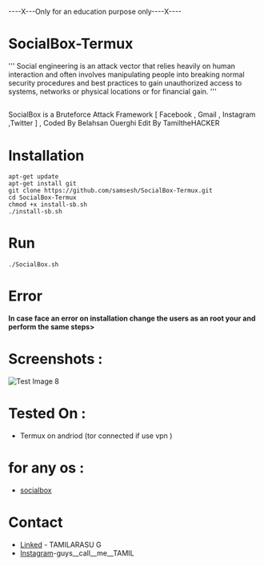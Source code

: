 ----X---Only for an education purpose only----X----
# SocialBox-Termux
''' Social engineering is an attack vector that relies heavily on human interaction and often involves manipulating people into breaking normal security procedures and best practices to gain unauthorized access to systems, networks or physical locations or for financial gain. '''
##
SocialBox is a Bruteforce Attack Framework [ Facebook , Gmail , Instagram ,Twitter ] , Coded By Belahsan Ouerghi Edit By TamiltheHACKER
# Installation
```
apt-get update
apt-get install git
git clone https://github.com/samsesh/SocialBox-Termux.git 
cd SocialBox-Termux
chmod +x install-sb.sh
./install-sb.sh
```
# Run
```
./SocialBox.sh
```
# Error
  **In case face an error on installation change the users as an root your and perform the same steps>**
# Screenshots :
![Test Image 8](https://github.com/samsesh/SocialBox-Termux/blob/master/Screenshots/sb.png)
# Tested On :
* Termux on andriod (tor connected if use vpn )
# for any os :
* [socialbox](https://github.com/TAMIL4455/Bruteforce)
# Contact
* [Linked](www.linkedin.com/in/tamilarasu-g-bb75661ab) - TAMILARASU G
* [Instagram](https://instagram.com/guys__call__me__tamil?igshid=YmMyMTA2M2Y=)-guys__call__me__TAMIL

